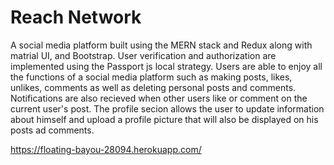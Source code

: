 # Reach Network
A social media platform built using the MERN stack and Redux along with matrial UI, and Bootstrap. User verification and authorization are implemented using the Passport js local strategy. Users are able to enjoy all the functions of a social media platform such as making posts, likes, unlikes, comments as well as deleting personal posts and comments. Notifications are also recieved when other users like or comment on the current user's post. The profile secion allows the user to update information about himself and upload a profile picture that will also be displayed on his posts ad comments. 

https://floating-bayou-28094.herokuapp.com/

